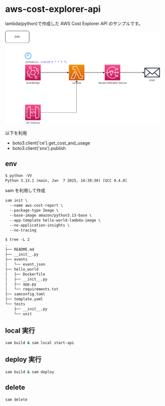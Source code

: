 # aws-cost-explorer-api

lambda(python)で作成した AWS Cost Explorer API のサンプルです。

<img src="./aws-cost-report.drawio.png" alt="image" width="500"/>

以下を利用

- boto3.client('ce').get_cost_and_usage
- boto3.client('sns').publish

## env

```
$ python -VV
Python 3.13.1 (main, Jan  7 2025, 14:39:30) [GCC 9.4.0]
```

sam を利用して作成

```
sam init \
  --name aws-cost-report \
  --package-type Image \
  --base-image amazon/python3.13-base \
  --app-template hello-world-lambda-image \
  --no-application-insights \
  --no-tracing
```

```
$ tree -L 2
.
├── README.md
├── __init__.py
├── events
│   └── event.json
├── hello_world
│   ├── Dockerfile
│   ├── __init__.py
│   ├── app.py
│   └── requirements.txt
├── samconfig.toml
├── template.yaml
└── tests
    ├── __init__.py
    └── unit
```

## local 実行

```bash
sam build & sam local start-api
```

## deploy 実行

```bash
sam build & sam deploy
```

## delete

```
sam delete
```
